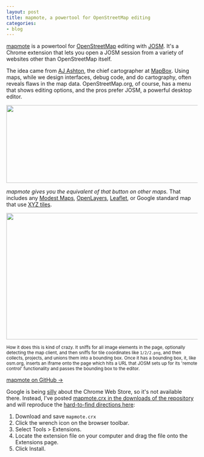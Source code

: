 ```yaml
---
layout: post
title: mapmote, a powertool for OpenStreetMap editing
categories:
- blog
---
```


[mapmote](https://github.com/tmcw/mapmote) is a powertool for [OpenStreetMap](http://www.openstreetmap.org/)
editing with [JOSM](http://josm.openstreetmap.de/). It's a Chrome extension
that lets you open a JOSM session from a variety of websites other than
OpenStreetMap itself.

The idea came from [AJ Ashton](http://ajashton.ca/), the chief cartographer
at [MapBox](http://mapbox.com/). Using maps, while we design interfaces,
debug code, and do cartography, often reveals flaws in the map data.
OpenStreetMap.org, of course, has a menu that shows editing options,
and the pros prefer JOSM, a powerful desktop editor.

<img src='http://farm8.staticflickr.com/7263/7841972838_50f1f921e3_o.png' width='640' height='205' />

_mapmote gives you the equivalent of that button on other maps._ That
includes any [Modest Maps](http://modestmaps.com/), [OpenLayers](http://openlayers.org/),
[Leaflet](http://leaflet.cloudmade.com/), or Google standard map that
use [XYZ tiles](http://wiki.openstreetmap.org/wiki/Slippy_map_tilenames).

<img src='http://farm9.staticflickr.com/8299/7842051390_b683375ee2_b.jpg' width='640' height='333' />

<small>How it does this is kind of crazy. It sniffs for all image elements
in the page, optionally detecting the map client, and then sniffs for
tile coordinates like `1/2/2.png`, and then collects, projects, and
unions them into a bounding box. Once it has a bounding box, it, like
osm.org, inserts an iframe onto the page which hits a URL that JOSM
sets up for its 'remote control' functionality and passes the bounding
box to the editor.</small>

<div class='link-block'>
  <a href='http://github.com/tmcw/mapmote'>mapmote on GitHub →</a>
</div>

Google is being [silly](http://storify.com/tmcw/google-chrome-web-store)
about the Chrome Web Store, so it's not available there.
Instead, I've posted [mapmote.crx in the downloads of the repository](https://github.com/tmcw/mapmote/downloads)
and will reproduce the [hard-to-find directions here](http://support.google.com/chrome_webstore/bin/answer.py?hl=en&answer=2664769&p=crx_warning):

1. Download and save `mapmote.crx`
2. Click the wrench icon on the browser toolbar.
3. Select Tools > Extensions.
4. Locate the extension file on your computer and drag the file onto the Extensions page.
5. Click Install.
